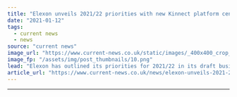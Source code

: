 ```yaml
---
title: "Elexon unveils 2021/22 priorities with new Kinnect platform centre stage"
date: "2021-01-12"
tags: 
  - current news
  - news
source: "current news"
image_url: "https://www.current-news.co.uk/static/images/_400x400_crop_center-center/Elexon-business-plan-2021-image-Elexon.png"
image_fp: "/assets/img/post_thumbnails/10.png"
lead: "​Elexon has outlined its priorities for 2021/22 in its draft business plan for the year, with its new platform Kinnect at the forefront of its activities."
article_url: "https://www.current-news.co.uk/news/elexon-unveils-2021-22-priorities-as-new-kinnect-platform-takes-centre-stage?utm_source=rss-feeds&utm_medium=rss&utm_campaign=rss"
---
```


---
